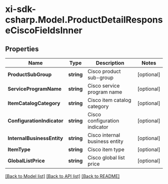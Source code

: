 # xi-sdk-csharp.Model.ProductDetailResponseCiscoFieldsInner

## Properties

Name | Type | Description | Notes
------------ | ------------- | ------------- | -------------
**ProductSubGroup** | **string** | Cisco product sub-group | [optional] 
**ServiceProgramName** | **string** | Cisco service program name | [optional] 
**ItemCatalogCategory** | **string** | Cisco item catalog category | [optional] 
**ConfigurationIndicator** | **string** | Cisco configuration indicator | [optional] 
**InternalBusinessEntity** | **string** | Cisco internal business entity | [optional] 
**ItemType** | **string** | Cisco item type | [optional] 
**GlobalListPrice** | **string** | Cisco global list price | [optional] 

[[Back to Model list]](../README.md#documentation-for-models) [[Back to API list]](../README.md#documentation-for-api-endpoints) [[Back to README]](../README.md)

